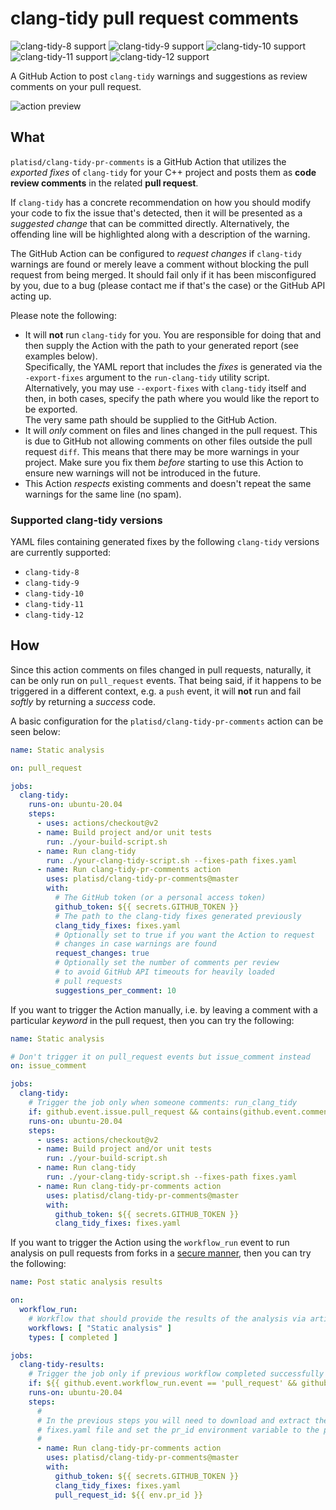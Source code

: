 # clang-tidy pull request comments
![clang-tidy-8 support] ![clang-tidy-9 support] ![clang-tidy-10 support] ![clang-tidy-11 support] ![clang-tidy-12 support]

A GitHub Action to post `clang-tidy` warnings and suggestions as review comments on your pull request.

![action preview](https://i.imgur.com/lQiFdT9.png)

## What

`platisd/clang-tidy-pr-comments` is a GitHub Action that utilizes the *exported fixes* of
`clang-tidy` for your C++ project and posts them as **code review comments** in the related **pull request**.

If `clang-tidy` has a concrete recommendation on how you should modify your code to fix the issue that's detected,
then it will be presented as a *suggested change* that can be committed directly. Alternatively,
the offending line will be highlighted along with a description of the warning.

The GitHub Action can be configured to *request changes* if `clang-tidy` warnings are found or merely
leave a comment without blocking the pull request from being merged. It should fail only if it has been
misconfigured by you, due to a bug (please contact me if that's the case) or the GitHub API acting up.

Please note the following:
* It will **not** run `clang-tidy` for you. You are responsible for doing that and then
  supply the Action with the path to your generated report (see examples below).<br>
  Specifically, the YAML report that includes the *fixes* is generated via the `-export-fixes` argument
  to the `run-clang-tidy` utility script. Alternatively, you may use `--export-fixes` with `clang-tidy`
  itself and then, in both cases, specify the path where you would like the report to be exported.<br>
  The very same path should be supplied to the GitHub Action.
* It will *only* comment on files and lines changed in the pull request. This is due to GitHub not allowing
  comments on other files outside the pull request `diff`.
  This means that there may be more warnings in your project. Make sure you fix
  them *before* starting to use this Action to ensure new warnings will not be introduced in the future.
* This Action *respects* existing comments and doesn't repeat the same warnings for the same line (no spam).

### Supported clang-tidy versions

YAML files containing generated fixes by the following `clang-tidy` versions are currently supported:
* `clang-tidy-8`
* `clang-tidy-9`
* `clang-tidy-10`
* `clang-tidy-11`
* `clang-tidy-12`

## How

Since this action comments on files changed in pull requests, naturally, it can be only run
on `pull_request` events. That being said, if it happens to be triggered in a different context,
e.g. a `push` event, it will **not** run and fail *softly* by returning a *success* code.

A basic configuration for the `platisd/clang-tidy-pr-comments` action can be seen below:

```yaml
name: Static analysis

on: pull_request

jobs:
  clang-tidy:
    runs-on: ubuntu-20.04
    steps:
      - uses: actions/checkout@v2
      - name: Build project and/or unit tests
        run: ./your-build-script.sh
      - name: Run clang-tidy
        run: ./your-clang-tidy-script.sh --fixes-path fixes.yaml
      - name: Run clang-tidy-pr-comments action
        uses: platisd/clang-tidy-pr-comments@master
        with:
          # The GitHub token (or a personal access token)
          github_token: ${{ secrets.GITHUB_TOKEN }}
          # The path to the clang-tidy fixes generated previously
          clang_tidy_fixes: fixes.yaml
          # Optionally set to true if you want the Action to request
          # changes in case warnings are found
          request_changes: true
          # Optionally set the number of comments per review
          # to avoid GitHub API timeouts for heavily loaded
          # pull requests
          suggestions_per_comment: 10
```

If you want to trigger the Action manually, i.e. by leaving a comment with a particular *keyword*
in the pull request, then you can try the following:

```yaml
name: Static analysis

# Don't trigger it on pull_request events but issue_comment instead
on: issue_comment

jobs:
  clang-tidy:
    # Trigger the job only when someone comments: run_clang_tidy
    if: github.event.issue.pull_request && contains(github.event.comment.body, 'run_clang_tidy')
    runs-on: ubuntu-20.04
    steps:
      - uses: actions/checkout@v2
      - name: Build project and/or unit tests
        run: ./your-build-script.sh
      - name: Run clang-tidy
        run: ./your-clang-tidy-script.sh --fixes-path fixes.yaml
      - name: Run clang-tidy-pr-comments action
        uses: platisd/clang-tidy-pr-comments@master
        with:
          github_token: ${{ secrets.GITHUB_TOKEN }}
          clang_tidy_fixes: fixes.yaml
```

If you want to trigger the Action using the `workflow_run` event to run analysis on pull requests
from forks in a
[secure manner](https://securitylab.github.com/research/github-actions-preventing-pwn-requests/),
then you can try the following:

```yaml
name: Post static analysis results

on:
  workflow_run:
    # Workflow that should provide the results of the analysis via artifact
    workflows: [ "Static analysis" ]
    types: [ completed ]

jobs:
  clang-tidy-results:
    # Trigger the job only if previous workflow completed successfully
    if: ${{ github.event.workflow_run.event == 'pull_request' && github.event.workflow_run.conclusion == 'success' }}
    runs-on: ubuntu-20.04
    steps:
      #
      # In the previous steps you will need to download and extract the artifact with the
      # fixes.yaml file and set the pr_id environment variable to the pull request id
      #
      - name: Run clang-tidy-pr-comments action
        uses: platisd/clang-tidy-pr-comments@master
        with:
          github_token: ${{ secrets.GITHUB_TOKEN }}
          clang_tidy_fixes: fixes.yaml
          pull_request_id: ${{ env.pr_id }}
```


[clang-tidy-8 support]: https://img.shields.io/badge/clang--tidy-8-green
[clang-tidy-9 support]: https://img.shields.io/badge/clang--tidy-9-green
[clang-tidy-10 support]: https://img.shields.io/badge/clang--tidy-10-green
[clang-tidy-11 support]: https://img.shields.io/badge/clang--tidy-11-green
[clang-tidy-12 support]: https://img.shields.io/badge/clang--tidy-12-green

